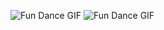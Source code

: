 
![Fun Dance GIF](https://media0.giphy.com/media/v1.Y2lkPTc5MGI3NjExbHN5eTB2eXZkbXFocWduNTRjaXQxNjZzZm96djVuMmN6MGhiczRibCZlcD12MV9pbnRlcm5hbF9naWZfYnlfaWQmY3Q9Zw/JpRtMYi0PXHHWbkXIN/giphy.gif)
![Fun Dance GIF](https://media3.giphy.com/media/v1.Y2lkPTc5MGI3NjExYmpndzhhbW91ZHg4M3A0cGk1dmswM2dlb3VhdGhyanNsbWdzdWNpeCZlcD12MV9pbnRlcm5hbF9naWZfYnlfaWQmY3Q9Zw/DHteSdTB6EdclUtCtc/giphy.gif)
